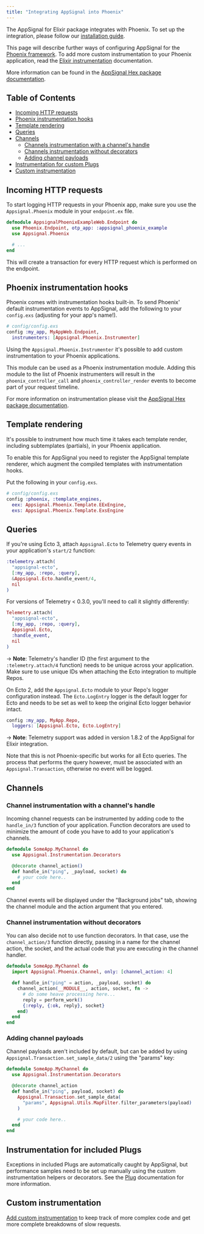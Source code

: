 ```yaml
---
title: "Integrating AppSignal into Phoenix"
---
```


The AppSignal for Elixir package integrates with Phoenix. To set up the
integration, please follow our [installation guide](/elixir/installation.html).

This page will describe further ways of configuring AppSignal for the [Phoenix
framework][phoenix]. To add more custom instrumentation to your Phoenix
application, read the [Elixir
instrumentation](/elixir/instrumentation/index.html) documentation.

More information can be found in the [AppSignal Hex package
documentation][hex-appsignal].

## Table of Contents

- [Incoming HTTP requests](#incoming-http-requests)
- [Phoenix instrumentation hooks](#phoenix-instrumentation-hooks)
- [Template rendering](#template-rendering)
- [Queries](#queries)
- [Channels](#channels)
  - [Channels instrumentation with a channel's handle](#channel-instrumentation-with-a-channel-39-s-handle)
  - [Channels instrumentation without decorators](#channel-instrumentation-without-decorators)
  - [Adding channel payloads](#adding-channel-payloads)
- [Instrumentation for custom Plugs](#instrumentation-for-included-plugs)
- [Custom instrumentation](#custom-instrumentation)

## Incoming HTTP requests

To start logging HTTP requests in your Phoenix app, make sure you use the
`Appsignal.Phoenix` module in your `endpoint.ex` file.

```elixir
defmodule AppsignalPhoenixExampleWeb.Endpoint do
  use Phoenix.Endpoint, otp_app: :appsignal_phoenix_example
  use Appsignal.Phoenix

  # ...
end
```

This will create a transaction for every HTTP request which is performed on the
endpoint.

## Phoenix instrumentation hooks

Phoenix comes with instrumentation hooks built-in. To send Phoenix'
default instrumentation events to AppSignal, add the following to your
`config.exs` (adjusting for your app's name!).

```elixir
# config/config.exs
config :my_app, MyAppWeb.Endpoint,
  instrumenters: [Appsignal.Phoenix.Instrumenter]
```

Using the `Appsignal.Phoenix.Instrumenter` it's possible to add custom
instrumentation to your Phoenix applications.

This module can be used as a Phoenix instrumentation module. Adding this module
to the list of Phoenix instrumenters will result in the
`phoenix_controller_call` and `phoenix_controller_render` events to become part
of your request timeline.

For more information on instrumentation please visit the [AppSignal Hex package
documentation](https://hexdocs.pm/appsignal/).

## Template rendering

It's possible to instrument how much time it takes each template render,
including subtemplates (partials), in your Phoenix application.

To enable this for AppSignal you need to register the AppSignal template
renderer, which augment the compiled templates with instrumentation hooks.

Put the following in your `config.exs`.

```elixir
# config/config.exs
config :phoenix, :template_engines,
  eex: Appsignal.Phoenix.Template.EExEngine,
  exs: Appsignal.Phoenix.Template.ExsEngine
```

## Queries

If you're using Ecto 3, attach `Appsignal.Ecto` to Telemetry query events in your application's `start/2` function:

```elixir
:telemetry.attach(
  "appsignal-ecto",
  [:my_app, :repo, :query],
  &Appsignal.Ecto.handle_event/4,
  nil
)
```

For versions of Telemetry &lt; 0.3.0, you'll need to call it slightly differently:

```elixir
Telemetry.attach(
  "appsignal-ecto",
  [:my_app, :repo, :query],
  Appsignal.Ecto,
  :handle_event,
  nil
)
```

-> **Note**: Telemetry's handler ID (the first argument to the `:telemetry.attach/4` function) needs to be unique across your application. Make sure to use unique IDs when attaching the Ecto integration to multiple Repos.

On Ecto 2, add the `Appsignal.Ecto` module to your Repo's logger configuration instead. The `Ecto.LogEntry` logger is the default logger for Ecto and needs to be set as well to keep the original Ecto logger behavior intact.

```elixir
config :my_app, MyApp.Repo,
  loggers: [Appsignal.Ecto, Ecto.LogEntry]
```

-> **Note**: Telemetry support was added in version 1.8.2 of the AppSignal for
Elixir integration.

Note that this is not Phoenix-specific but works for all Ecto queries. The
process that performs the query however, must be associated with an
`Appsignal.Transaction`, otherwise no event will be logged.

## Channels

### Channel instrumentation with a channel's handle

Incoming channel requests can be instrumented by adding code to the
`handle_in/3` function of your application. Function decorators are used to
minimize the amount of code you have to add to your application's channels.

```elixir
defmodule SomeApp.MyChannel do
  use Appsignal.Instrumentation.Decorators

  @decorate channel_action()
  def handle_in("ping", _payload, socket) do
    # your code here..
  end
end
```

Channel events will be displayed under the "Background jobs" tab, showing the
channel module and the action argument that you entered.

### Channel instrumentation without decorators

You can also decide not to use function decorators. In that case, use the
`channel_action/3` function directly, passing in a name for the channel action,
the socket, and the actual code that you are executing in the channel handler.

```elixir
defmodule SomeApp.MyChannel do
  import Appsignal.Phoenix.Channel, only: [channel_action: 4]

  def handle_in("ping" = action, _payload, socket) do
    channel_action(__MODULE__, action, socket, fn ->
      # do some heave processing here...
      reply = perform_work()
      {:reply, {:ok, reply}, socket}
    end)
  end
end
```

### Adding channel payloads

Channel payloads aren't included by default, but can be added by using `Appsignal.Transaction.set_sample_data/2` using the "params" key:

```elixir
defmodule SomeApp.MyChannel do
  use Appsignal.Instrumentation.Decorators

  @decorate channel_action
  def handle_in("ping", payload, socket) do
    Appsignal.Transaction.set_sample_data(
      "params", Appsignal.Utils.MapFilter.filter_parameters(payload)
    )

    # your code here..
  end
end
```

## Instrumentation for included Plugs

Exceptions in included Plugs are automatically caught by AppSignal, but
performance samples need to be set up manually using the custom instrumentation
helpers or decorators. See the
[Plug](/elixir/integrations/plug.html#instrumentation-for-included-plugs)
documentation for more information.

## Custom instrumentation

[Add custom instrumentation](/elixir/instrumentation/instrumentation.html) to
keep track of more complex code and get more complete breakdowns of slow
requests.

[phoenix]: http://www.phoenixframework.org/
[hex-appsignal]: https://hexdocs.pm/appsignal/
[hex-phoenix-channels]: https://hexdocs.pm/appsignal/Appsignal.Phoenix.Channel.html
